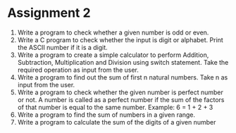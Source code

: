# Assignment 2

1. Write a program to check whether a given number is odd or even.
2. Write a C program to check whether the input is digit or alphabet. 
Print the ASCII number if it is a digit.
3. Write a program to create a simple calculator to perform Addition, 
Subtraction, Multiplication and Division using switch statement.
Take the required operation as input from the user.
4. Write a program to find out the sum of first n natural numbers.
Take n as input from the user.
5. Write a program to check whether the given number is perfect number or 
not.
A number is called as a perfect number if the sum of the factors of that 
number is equal to the same number. Example: 6 = 1 + 2 + 3
6. Write a program to find the sum of numbers in a given range.
7. Write a program to calculate the sum of the digits of a given number
